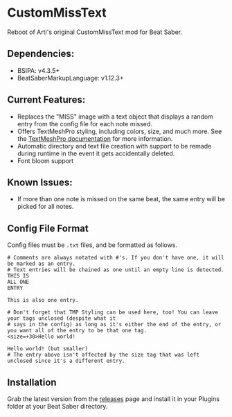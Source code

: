 # CustomMissText
Reboot of Arti's original CustomMissText mod for Beat Saber.

## Dependencies:
* BSIPA: v4.3.5+
* BeatSaberMarkupLanguage: v1.12.3+

## Current Features:
* Replaces the "MISS" image with a text object that displays a random entry from the config file for each note missed.
* Offers TextMeshPro styling, including colors, size, and much more. See the [TextMeshPro documentation](http://digitalnativestudios.com/textmeshpro/docs/rich-text/ "TextMeshPro Docs") for more information.
* Automatic directory and text file creation with support to be remade during runtime in the event it gets accidentally deleted.
* Font bloom support

## Known Issues:
* If more than one note is missed on the same beat, the same entry will be picked for all notes.

## Config File Format
Config files must be `.txt` files, and be formatted as follows.
```
# Comments are always notated with #'s. If you don't have one, it will be marked as an entry.
# Text entries will be chained as one until an empty line is detected.
THIS IS
ALL ONE
ENTRY

This is also one entry.

# Don't forget that TMP Styling can be used here, too! You can leave your tags unclosed (despite what it
# says in the config) as long as it's either the end of the entry, or you want all of the entry to be that one tag.
<size=+30>Hello world!

Hello world! (but smaller)
# The entry above isn't affected by the size tag that was left unclosed since it's a different entry.
```

## Installation
Grab the latest version from the [releases](https://github.com/Exomanz/CustomMissText/releases/latest "releases") page and install it in your Plugins folder at your Beat Saber directory.
